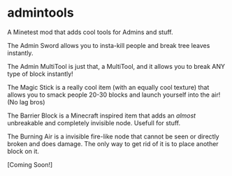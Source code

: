 # admintools
A Minetest mod that adds cool tools for Admins and stuff.

The Admin Sword allows you to insta-kill people and break tree leaves instantly.

The Admin MultiTool is just that, a MultiTool, and it allows you to break ANY type of block instantly!

The Magic Stick is a really cool item (with an equally cool texture) that allows you to smack people 20-30 blocks and launch yourself into the air!
(No lag bros)

The Barrier Block is a Minecraft inspired item that adds an *almost* unbreakable and completely invisible node. Usefull for stuff.

The Burning Air is a invisible fire-like node that cannot be seen or directly broken and does damage. The only way to get rid of it is to place another block on it.

[Coming Soon!]
